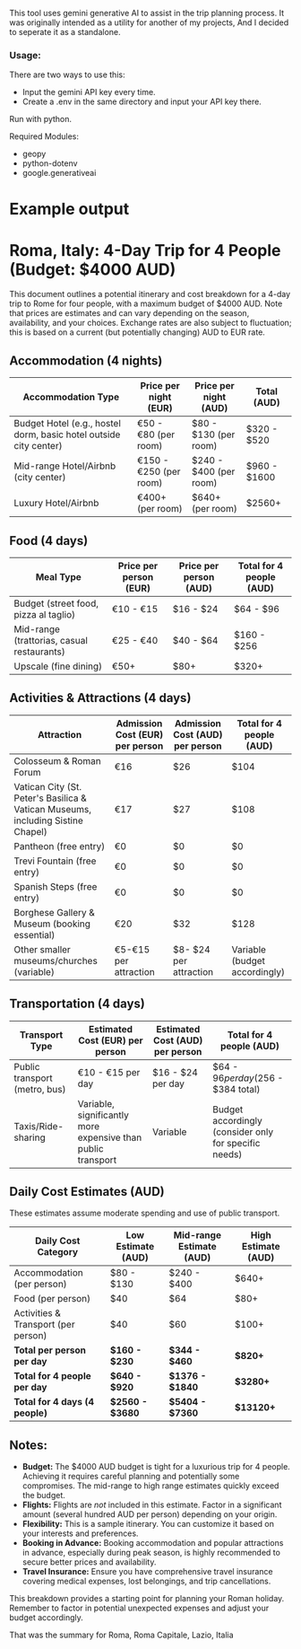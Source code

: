 This tool uses gemini generative AI to assist in the trip planning process.
It was originally intended as a utility for another of my projects, And I decided to seperate it as a standalone.

### Usage:
There are two ways to use this:
- Input the gemini API key every time.
- Create a .env in the same directory and input your API key there.

Run with python.

Required Modules:
- geopy
- python-dotenv
- google.generativeai

# Example output



# Roma, Italy: 4-Day Trip for 4 People (Budget: $4000 AUD)

This document outlines a potential itinerary and cost breakdown for a 4-day trip to Rome for four people, with a maximum budget of $4000 AUD.  Note that prices are estimates and can vary depending on the season, availability, and your choices.  Exchange rates are also subject to fluctuation;  this is based on a current (but potentially changing) AUD to EUR rate.


## Accommodation (4 nights)

| Accommodation Type | Price per night (EUR) | Price per night (AUD) | Total (AUD) |
|---|---|---|---|
| Budget Hotel (e.g., hostel dorm, basic hotel outside city center) |  €50 - €80 (per room) | $80 - $130 (per room) | $320 - $520 |
| Mid-range Hotel/Airbnb (city center) | €150 - €250 (per room) | $240 - $400 (per room) | $960 - $1600 |
| Luxury Hotel/Airbnb | €400+ (per room) | $640+ (per room) | $2560+ |


## Food (4 days)

| Meal Type | Price per person (EUR) | Price per person (AUD) | Total for 4 people (AUD) |
|---|---|---|---|
| Budget (street food, pizza al taglio) | €10 - €15 | $16 - $24 | $64 - $96  |
| Mid-range (trattorias, casual restaurants) | €25 - €40 | $40 - $64  | $160 - $256 |
| Upscale (fine dining) | €50+ | $80+ | $320+ |


## Activities & Attractions (4 days)

| Attraction | Admission Cost (EUR) per person | Admission Cost (AUD) per person | Total for 4 people (AUD) |
|---|---|---|---|
| Colosseum & Roman Forum | €16 | $26 | $104 |
| Vatican City (St. Peter's Basilica & Vatican Museums, including Sistine Chapel) | €17 | $27 | $108 |
| Pantheon (free entry) | €0 | $0 | $0 |
| Trevi Fountain (free entry) | €0 | $0 | $0 |
| Spanish Steps (free entry) | €0 | $0 | $0 |
| Borghese Gallery & Museum (booking essential) | €20 | $32 | $128 |
|  Other smaller museums/churches (variable) | €5-€15 per attraction  | $8- $24 per attraction |  Variable (budget accordingly) |


## Transportation (4 days)

| Transport Type | Estimated Cost (EUR) per person | Estimated Cost (AUD) per person | Total for 4 people (AUD) |
|---|---|---|---|
| Public transport (metro, bus) | €10 - €15 per day | $16 - $24 per day | $64 - $96 per day ($256 - $384 total) |
| Taxis/Ride-sharing | Variable, significantly more expensive than public transport | Variable  |  Budget accordingly (consider only for specific needs) |


##  Daily Cost Estimates (AUD)

These estimates assume moderate spending and use of public transport.

| Daily Cost Category | Low Estimate (AUD) | Mid-range Estimate (AUD) | High Estimate (AUD) |
|---|---|---|---|
| Accommodation (per person) | $80 - $130 | $240 - $400 | $640+ |
| Food (per person) | $40 | $64 | $80+ |
| Activities & Transport (per person) | $40 | $60 | $100+ |
| **Total per person per day** | **$160 - $230** | **$344 - $460** | **$820+** |
| **Total for 4 people per day** | **$640 - $920** | **$1376 - $1840** | **$3280+** |
| **Total for 4 days (4 people)** | **$2560 - $3680** | **$5404 - $7360** | **$13120+** |


##  Notes:

* **Budget:** The $4000 AUD budget is tight for a luxurious trip for 4 people. Achieving it requires careful planning and potentially some compromises.  The mid-range to high range estimates quickly exceed the budget.
* **Flights:**  Flights are *not* included in this estimate. Factor in a significant amount (several hundred AUD per person) depending on your origin.
* **Flexibility:** This is a sample itinerary. You can customize it based on your interests and preferences.
* **Booking in Advance:** Booking accommodation and popular attractions in advance, especially during peak season, is highly recommended to secure better prices and availability.
* **Travel Insurance:** Ensure you have comprehensive travel insurance covering medical expenses, lost belongings, and trip cancellations.

This breakdown provides a starting point for planning your Roman holiday. Remember to factor in potential unexpected expenses and adjust your budget accordingly.

That was the summary for Roma, Roma Capitale, Lazio, Italia
